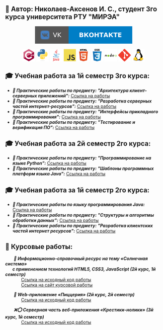 ## 👋 Автор: Николаев-Аксенов И. С., студент 3го курса университета РТУ "МИРЭА"
<p align="center"><a href="https://vk.com/nikolaevaxenov" target="_blank"><img src="https://raw.githubusercontent.com/Frischmann/Frischmann/a33a9f86e7a153882d58ee705f89eb8ac5936794/source/vkbar.svg"></a></p>
<p align="center">
<img src="https://raw.githubusercontent.com/Frischmann/Frischmann/a33a9f86e7a153882d58ee705f89eb8ac5936794/source/c%2B%2B.svg" alt="cplusplus" width="40" height="40"/>
<img src="https://raw.githubusercontent.com/Frischmann/Frischmann/a33a9f86e7a153882d58ee705f89eb8ac5936794/source/python.svg" alt="python" width="40" height="40"/>
<img src="https://raw.githubusercontent.com/Frischmann/Frischmann/a33a9f86e7a153882d58ee705f89eb8ac5936794/source/java.svg" alt="java" width="40" height="40"/>
<img src="https://raw.githubusercontent.com/Frischmann/Frischmann/a33a9f86e7a153882d58ee705f89eb8ac5936794/source/js.svg" alt="javascript" width="40" height="40"/>
<img src="https://raw.githubusercontent.com/Frischmann/Frischmann/a33a9f86e7a153882d58ee705f89eb8ac5936794/source/html.svg" alt="html5" width="40" height="40"/>
<img src="https://raw.githubusercontent.com/Frischmann/Frischmann/a33a9f86e7a153882d58ee705f89eb8ac5936794/source/css.svg" alt="css3" width="40" height="40"/> 
<img src="https://raw.githubusercontent.com/Frischmann/Frischmann/a33a9f86e7a153882d58ee705f89eb8ac5936794/source/nodejs.svg" alt="nodejs" width="40" height="40"/>
<img src="https://raw.githubusercontent.com/Frischmann/Frischmann/a33a9f86e7a153882d58ee705f89eb8ac5936794/source/git.svg" alt="git" width="40" height="40"/> 
<img src="https://raw.githubusercontent.com/Frischmann/Frischmann/a33a9f86e7a153882d58ee705f89eb8ac5936794/source/linux.svg" alt="linux" width="40" height="40"/>
</p>

## 🎓 Учебная работа за 1й семестр 3го курса:
* ***📖 Практические работы по предмету: "Архитектура клиент-серверных приложений":*** [Ссылка на работы](https://github.com/nikolaevaxenov/ArchClientServerApp)  
* ***📑 Практические работы по предмету: "Разработка серверных частей интернет-ресурсов":*** [Ссылка на работы](https://github.com/nikolaevaxenov/DevBackEnd)  
* ***📓 Практические работы по предмету: "Интерфейсы прикладного программирования":*** [Ссылка на работы](https://github.com/nikolaevaxenov/ApplicationProgrammingInterfaces)  
* ***📃 Практические работы по предмету: "Тестирование и верификация ПО":*** [Ссылка на работы](https://github.com/nikolaevaxenov/SoftwareTestingAndVerification) 
  
## 🎓 Учебная работа за 2й семестр 2го курса:
* ***📔 Практические работы по предмету: "Программирование на языке Python":*** [Ссылка на работы](https://github.com/nikolaevaxenov/PythonCourse)  
* ***📃 Практические работы по предмету: "Шаблоны программных платформ языка Java":*** [Ссылка на работы](https://github.com/nikolaevaxenov/JavaPatterns)  
  
## 🎓 Учебная работа за 1й семестр 2го курса:
* ***📒 Практические работы по языку программирования Java:*** [Ссылка на работы](https://github.com/Frischmann/JavaPR/)  
* ***📕 Практические работы по предмету: "Структуры и алгоритмы обработки данных":*** [Ссылка на работы](https://github.com/Frischmann/SiAOD/)  
* ***📓 Практические работы по предмету: "Разработка клиентских частей интернет ресурсов":*** [Ссылка на работы](https://github.com/Frischmann/WebDev/)  

## 📜 Курсовые работы:
&nbsp;&nbsp;&nbsp;&nbsp;&nbsp;&nbsp;
***🌌 Информационно-справочный ресурс на тему «Солнечная система»  
&nbsp;&nbsp;&nbsp;&nbsp;&nbsp;&nbsp;
  с применением технологий HTML5, CSS3, JavaScript (2й курс, 1й семестр)***  
&nbsp;&nbsp;&nbsp;&nbsp;&nbsp;&nbsp;&nbsp;&nbsp;&nbsp;&nbsp;&nbsp;&nbsp;
  [Ссылка на исходный код работы](https://github.com/Frischmann/SolarSystemCW)  
&nbsp;&nbsp;&nbsp;&nbsp;&nbsp;&nbsp;&nbsp;&nbsp;&nbsp;&nbsp;&nbsp;&nbsp;
  [Ссылка на сайт курсовой работы](https://frischmann.github.io/SolarSystemCW/)

&nbsp;&nbsp;&nbsp;&nbsp;&nbsp;&nbsp;
***🍕 Web-приложение «Пиццерия» (2й курс, 2й семестр)***  
&nbsp;&nbsp;&nbsp;&nbsp;&nbsp;&nbsp;&nbsp;&nbsp;&nbsp;&nbsp;&nbsp;&nbsp;
  [Ссылка на исходный код работы](https://github.com/nikolaevaxenov/PizzeriaJavaCW)  
  
&nbsp;&nbsp;&nbsp;&nbsp;&nbsp;&nbsp;
***❌⭕ Серверная часть веб-приложения «Крестики-нолики» (3й курс, 1й семестр)***  
&nbsp;&nbsp;&nbsp;&nbsp;&nbsp;&nbsp;&nbsp;&nbsp;&nbsp;&nbsp;&nbsp;&nbsp;
  [Ссылка на исходный код работы](https://github.com/nikolaevaxenov/TicTacToeCW)  
